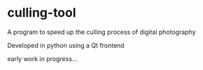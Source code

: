 # culling-tool
A program to speed up the culling process of digital photography 

Developed in python using a Qt frontend

early work in progress...
